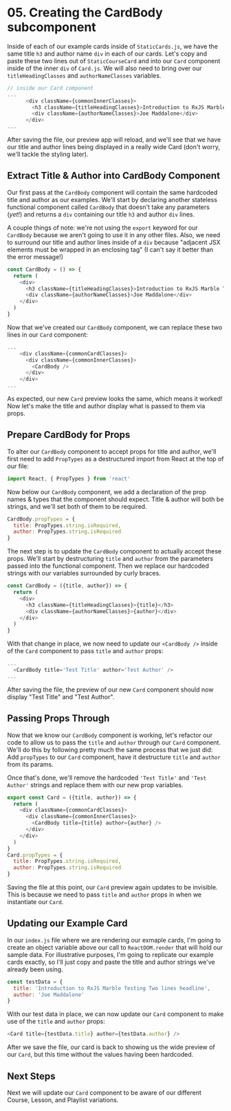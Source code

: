 # 05. Creating the CardBody subcomponent

Inside of each of our example cards inside of `StaticCards.js`, we have the same title `h3` and author name `div` in each of our cards. Let's copy and paste these two lines out of `StaticCourseCard` and into our `Card` component inside of the inner `div` of `Card.js`. We will also need to bring over our `titleHeadingClasses` and `authorNameClasses` variables.


```javascript
// inside our Card component
...
      <div className={commonInnerClasses}>
        <h3 className={titleHeadingClasses}>Introduction to RxJS Marble Testing Two lines headline</h3>
        <div className={authorNameClasses}>Joe Maddalone</div>
      </div>
...
```

After saving the file, our preview app will reload, and we'll see that we have our title and author lines being displayed in a really wide Card (don't worry, we'll tackle the styling later).

## Extract Title & Author into CardBody Component
Our first pass at the `CardBody` component will contain the same hardcoded title and author as our examples. We'll start by declaring another stateless functional component called `CardBody` that doesn't take any parameters (_yet!_) and returns a `div` containing our title `h3` and author `div` lines.

A couple things of note: we're not using the `export` keyword for our `CardBody` because we aren't going to use it in any other files. Also, we need to surround our title and author lines inside of a `div` because "adjacent JSX elements must be wrapped in an enclosing tag" (I can't say it better than the error message!)

```javascript
const CardBody = () => {
  return (
    <div>
      <h3 className={titleHeadingClasses}>Introduction to RxJS Marble Testing Two lines headline</h3>
      <div className={authorNameClasses}>Joe Maddalone</div>
    </div>
  )
}
```

Now that we've created our `CardBody` component, we can replace these two lines in our `Card` component:

```javascript
...
    <div className={commonCardClasses}>
      <div className={commonInnerClasses}>
        <CardBody />
      </div>
    </div>
...
```

As expected, our new `Card` preview looks the same, which means it worked! Now let's make the title and author display what is passed to them via props.

## Prepare CardBody for Props
To alter our `CardBody` component to accept props for title and author, we'll first need to add `PropTypes` as a destructured import from React at the top of our file:

```javascript
import React, { PropTypes } from 'react'
```

Now below our `CardBody` component, we add a declaration of the prop names & types that the component should expect. Title & author will both be strings, and we'll set both of them to be required.

```javascript
CardBody.propTypes = {
  title: PropTypes.string.isRequired,
  author: PropTypes.string.isRequired
}
```

The next step is to update the `CardBody` component to actually accept these props. We'll start by destructuring `title` and `author` from the parameters passed into the functional component. Then we replace our hardcoded strings with our variables surrounded by curly braces.

```javascript
const CardBody = ({title, author}) => {
  return (
    <div>
      <h3 className={titleHeadingClasses}>{title}</h3>
      <div className={authorNameClasses}>{author}</div>
    </div>
  )
}
```

With that change in place, we now need to update our `<CardBody />` inside of the `Card` component to pass `title` and `author` props:

```javascript
...
  <CardBody title='Test Title' author='Test Author' />
...
```

After saving the file, the preview of our new `Card` component should now display "Test Title" and "Test Author".

## Passing Props Through
Now that we know our `CardBody` component is working, let's refactor our code to allow us to pass the `title` and `author` through our `Card` component. We'll do this by following pretty much the same process that we just did: Add `propTypes` to our `Card` component, have it destructure `title` and `author` from its params.

Once that's done, we'll remove the hardcoded `'Test Title'` and `'Test Author'` strings and replace them with our new prop variables.

```javascript
export const Card = ({title, author}) => {
  return (
    <div className={commonCardClasses}>
      <div className={commonInnerClasses}>
        <CardBody title={title} author={author} />
      </div>
    </div>
  )
}
Card.propTypes = {
  title: PropTypes.string.isRequired,
  author: PropTypes.string.isRequired
}
```

Saving the file at this point, our `Card` preview again updates to be invisible. This is because we need to pass `title` and `author` props in when we instantiate our `Card`.

## Updating our Example Card
In our `index.js` file where we are rendering our exmaple cards, I'm going to create an object variable above our call to `ReactDOM.render` that will hold our sample data. For illustrative purposes, I'm going to replicate our example cards exactly, so I'll just copy and paste the title and author strings we've already been using.

```javascript
const testData = {
  title: 'Introduction to RxJS Marble Testing Two lines headline',
  author: 'Joe Maddalone'
}
```

With our test data in place, we can now update our `Card` component to make use of the `title` and `author` props:

```javascript
<Card title={testData.title} author={testData.author} />
```

After we save the file, our card is back to showing us the wide preview of our `Card`, but this time without the values having been hardcoded.

## Next Steps
Next we will update our `Card` component to be aware of our different Course, Lesson, and Playlist variations.

